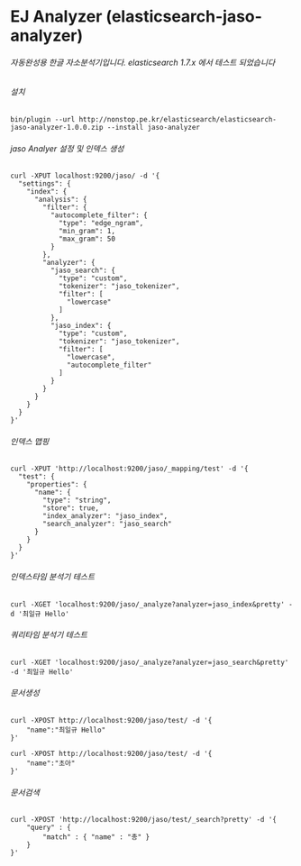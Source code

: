 # EJ Analyzer (elasticsearch-jaso-analyzer)

###### 자동완성용 한글 자소분석기입니다. elasticsearch 1.7.x 에서 테스트 되었습니다

###### *설치*
```
bin/plugin --url http://nonstop.pe.kr/elasticsearch/elasticsearch-jaso-analyzer-1.0.0.zip --install jaso-analyzer
```


###### *jaso Analyer 설정 및 인덱스 생성*
```
curl -XPUT localhost:9200/jaso/ -d '{
  "settings": {
    "index": {
      "analysis": {
        "filter": {
          "autocomplete_filter": {
            "type": "edge_ngram",
            "min_gram": 1,
            "max_gram": 50
          }
        },
        "analyzer": {
          "jaso_search": {
            "type": "custom",
            "tokenizer": "jaso_tokenizer",
            "filter": [
              "lowercase"
            ]
          },
          "jaso_index": {
            "type": "custom",
            "tokenizer": "jaso_tokenizer",
            "filter": [
              "lowercase",
              "autocomplete_filter"
            ]
          }
        }
      }
    }
  }
}'
```


###### *인덱스 맵핑*
```
curl -XPUT 'http://localhost:9200/jaso/_mapping/test' -d '{
  "test": {
    "properties": {
      "name": {
        "type": "string",
        "store": true,
        "index_analyzer": "jaso_index",
        "search_analyzer": "jaso_search"
      }
    }
  }
}'
```


###### *인덱스타임 분석기 테스트*
```
curl -XGET 'localhost:9200/jaso/_analyze?analyzer=jaso_index&pretty' -d '최일규 Hello'

```


###### *쿼리타임 분석기 테스트*
```
curl -XGET 'localhost:9200/jaso/_analyze?analyzer=jaso_search&pretty' -d '최일규 Hello'
```


###### *문서생성*
```
curl -XPOST http://localhost:9200/jaso/test/ -d '{
    "name":"최일규 Hello"
}'

curl -XPOST http://localhost:9200/jaso/test/ -d '{
    "name":"초아"
}'
```

###### *문서검색*
```
curl -XPOST 'http://localhost:9200/jaso/test/_search?pretty' -d '{
    "query" : {
        "match" : { "name" : "총" }
    }
}'
```